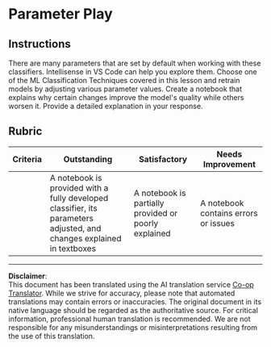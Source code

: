 <!--
CO_OP_TRANSLATOR_METADATA:
{
  "original_hash": "58dfdaf79fb73f7d34b22bdbacf57329",
  "translation_date": "2025-09-06T10:57:16+00:00",
  "source_file": "4-Classification/3-Classifiers-2/assignment.md",
  "language_code": "en"
}
-->
# Parameter Play

## Instructions

There are many parameters that are set by default when working with these classifiers. Intellisense in VS Code can help you explore them. Choose one of the ML Classification Techniques covered in this lesson and retrain models by adjusting various parameter values. Create a notebook that explains why certain changes improve the model's quality while others worsen it. Provide a detailed explanation in your response.

## Rubric

| Criteria | Outstanding                                                                                                           | Satisfactory                                          | Needs Improvement             |
| -------- | --------------------------------------------------------------------------------------------------------------------- | ---------------------------------------------------- | ----------------------------- |
|          | A notebook is provided with a fully developed classifier, its parameters adjusted, and changes explained in textboxes | A notebook is partially provided or poorly explained | A notebook contains errors or issues |

---

**Disclaimer**:  
This document has been translated using the AI translation service [Co-op Translator](https://github.com/Azure/co-op-translator). While we strive for accuracy, please note that automated translations may contain errors or inaccuracies. The original document in its native language should be regarded as the authoritative source. For critical information, professional human translation is recommended. We are not responsible for any misunderstandings or misinterpretations resulting from the use of this translation.